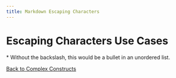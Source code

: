 ```yaml
---
title: Markdown Escaping Characters
---
```


# Escaping Characters Use Cases

\* Without the backslash, this would be a bullet in an unordered list.

[Back to Complex Constructs](../ComplexConstructs.md)